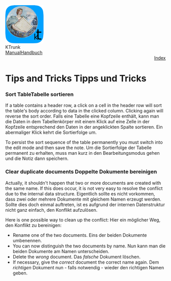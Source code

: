 <div class="logoRow">
  <div class="logoColumn logoColumnLeft">
    <img src="./../logo120.png">
  </div>
  <div class="logoColumn logoColumnRight">
    <div class="vCentered">
      <div class="logoTitle">KTrunk</div>
      <div class="logoTitle"><a href="./../Manual.html"><span class="en">Manual</span><span class="de">Handbuch</span></a></div>
      <div class="logoDescription" style="text-align: right;"><a href="Index.html">Index</a></div>
    </div>
  </div>
</div>
<h1>
  <span class="en">Tips and Tricks</span>
  <span class="de">Tipps und Tricks</span>
</h1>
<h3 id="TableSort"><span class="en">Sort Table</span><span class="de">Tabelle sortieren</span></h3>
<p>
  <span class="en">If a table contains a header row, a click on a cell in the header row will sort the table's body according to data in the clicked column. Clicking again will reverse the sort order.</span>
  <span class="de">Falls eine Tabelle eine Kopfzeile enthält, kann man die Daten in dem Tabellenkörper mit einem Klick auf eine Zelle in der Kopfzeile entsprechend den Daten in der angeklickten Spalte sortieren. Ein abermaliger Klick kehrt die Sortierfolge um.</span>
</p>
<p>
  <span class="en">To persist the sort sequence of the table permanently you must switch into the edit mode and then save the note.</span>
  <span class="de">Um die Sortierfolge der Tabelle permanent zu erhalten, muss man kurz in den Bearbeitungsmodus gehen und die Notiz dann speichern.</span>
</p>
<h3>
  <span class="en">Clear duplicate documents</span>
  <span class="de">Doppelte Dokumente bereinigen</span>
</h3>
<p>
  <span class="en">Actually, it shouldn't happen that two or more documents are created with the same name. If this does occur, it is not very easy to resolve the conflict due to the internal data structure.</span>
  <span class="de">Eigentlich sollte es nicht vorkommen, dass zwei oder mehrere Dokumente mit gleichem Namen erzeugt werden. Sollte dies doch einmal auftreten, ist es aufgrund der internen Datenstruktur nicht ganz einfach, den Konflikt aufzulösen.</span>
</p>
<p>
  <span class="en">Here is one possible way to clean up the conflict:</span>
  <span class="de">Hier ein möglicher Weg, den Konflikt zu bereinigen:</span>
</p>
<ul>
  <li>
    <span class="en">Rename one of the two documents.</span>
    <span class="de">Eins der beiden Dokumente umbenennen.</span>
  </li>
  <li>
    <span class="en">You can now distinguish the two documents by name.</span>
    <span class="de">Nun kann man die beiden Dokumente am Namen unterscheiden.</span>
  </li>
  <li>
    <span class="en">Delete the <em>wrong</em> document.</span>
  <span class="de">Das <em>falsche</em> Dokument löschen.</span>
  </li>
  <li>
    <span class="en">If necessary, give the <em>correct</em> document the correct name again.</span>
  <span class="de">Dem <em>richtigen</em> Dokument nun - falls notwendig - wieder den richtigen Namen geben.</span>
  </li>
</ul>
